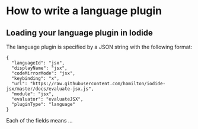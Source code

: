 # How to write a language plugin

## Loading your language plugin in Iodide

The language plugin is specified by a JSON string with the following format:

```
{
  "languageId": "jsx",
  "displayName": "jsx",
  "codeMirrorMode": "jsx",
  "keybinding": "x",
  "url": "https://raw.githubusercontent.com/hamilton/iodide-jsx/master/docs/evaluate-jsx.js",
  "module": "jsx",
  "evaluator": "evaluateJSX",
  "pluginType": "language"
}
```

Each of the fields means ...
